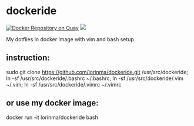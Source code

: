 # dockeride
[![Docker Repository on Quay](https://quay.io/repository/lorinma/dockeride/status "Docker
Repository on Quay")](https://quay.io/repository/lorinma/dockeride)
[![](https://badge.imagelayers.io/lorinma/dockeride:latest.svg)](https://imagelayers.io/?images=lorinma/dockeride:latest
'Get your own badge on imagelayers.io')

My dotfiles in docker image
with vim and bash setup

## instruction:

sudo git clone https://github.com/lorinma/dockeride.git /usr/src/dockeride; 
ln -sf /usr/src/dockeride/.bashrc ~/.bashrc; ln -sf /usr/src/dockeride/.vim ~/.vim; ln -sf /usr/src/dockeride/.vimrc ~/.vimrc

## or use my docker image:

docker run -it lorinma/dockeride bash

